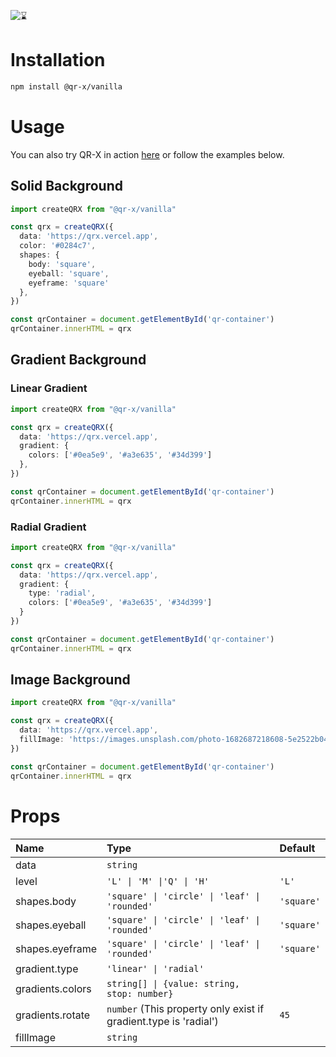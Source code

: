 ![⌛](https://raw.githubusercontent.com/devtrice/qr-x/main/.github/assets/banner.png)

# Installation

```bash
npm install @qr-x/vanilla
```

# Usage

You can also try QR-X in action [here](#playground) or follow the examples below.

## Solid Background

```ts
import createQRX from "@qr-x/vanilla"

const qrx = createQRX({
  data: 'https://qrx.vercel.app',
  color: '#0284c7',
  shapes: { 
    body: 'square', 
    eyeball: 'square', 
    eyeframe: 'square' 
  },
})

const qrContainer = document.getElementById('qr-container')
qrContainer.innerHTML = qrx
```

## Gradient Background

### Linear Gradient

```ts
import createQRX from "@qr-x/vanilla"

const qrx = createQRX({
  data: 'https://qrx.vercel.app',
  gradient: {
    colors: ['#0ea5e9', '#a3e635', '#34d399'] 
  },
})

const qrContainer = document.getElementById('qr-container')
qrContainer.innerHTML = qrx
```

### Radial Gradient

```ts
import createQRX from "@qr-x/vanilla"

const qrx = createQRX({
  data: 'https://qrx.vercel.app',
  gradient: {
    type: 'radial', 
    colors: ['#0ea5e9', '#a3e635', '#34d399'] 
  }
})

const qrContainer = document.getElementById('qr-container')
qrContainer.innerHTML = qrx
```

## Image Background

```ts
import createQRX from "@qr-x/vanilla"

const qrx = createQRX({
  data: 'https://qrx.vercel.app',
  fillImage: 'https://images.unsplash.com/photo-1682687218608-5e2522b04673'
})

const qrContainer = document.getElementById('qr-container')
qrContainer.innerHTML = qrx
```

# Props

| Name             | Type                                                             | Default    |
| :--------------- | :--------------------------------------------------------------- | :--------- |
| data             | `string`                                                         |            |
| level            | `'L' \| 'M' \|'Q' \| 'H'`                                        | `'L'`      |
| shapes.body      | `'square' \| 'circle' \| 'leaf' \| 'rounded'`                    | `'square'` |
| shapes.eyeball   | `'square' \| 'circle' \| 'leaf' \| 'rounded'`                    | `'square'` |
| shapes.eyeframe  | `'square' \| 'circle' \| 'leaf' \| 'rounded'`                    | `'square'` |
| gradient.type    | `'linear' \| 'radial'`                                           |            |
| gradients.colors | `string[] \| {value: string, stop: number}`                      |            |
| gradients.rotate | `number` (This property only exist if gradient.type is 'radial') | `45`       |
| fillImage        | `string`                                                         |            |
